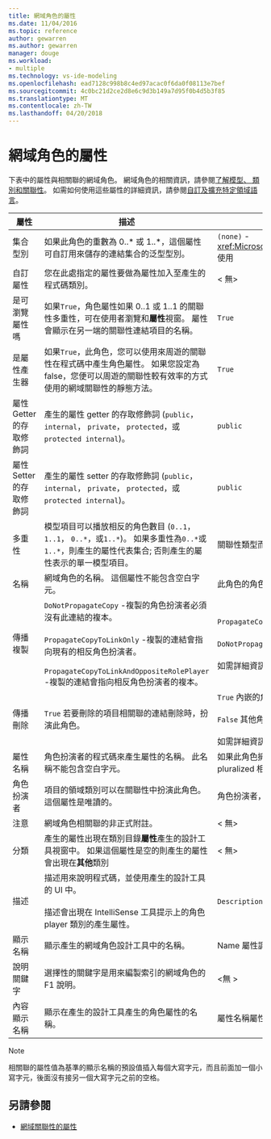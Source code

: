```yaml
---
title: 網域角色的屬性
ms.date: 11/04/2016
ms.topic: reference
author: gewarren
ms.author: gewarren
manager: douge
ms.workload:
- multiple
ms.technology: vs-ide-modeling
ms.openlocfilehash: ead7128c998b8c4ed97acac0f6da0f08113e7bef
ms.sourcegitcommit: 4c0bc21d2ce2d8e6c9d3b149a7d95f0b4d5b3f85
ms.translationtype: MT
ms.contentlocale: zh-TW
ms.lasthandoff: 04/20/2018
---
```

# <a name="properties-of-domain-roles"></a>網域角色的屬性
下表中的屬性與相關聯的網域角色。 網域角色的相關資訊，請參閱[了解模型、 類別和關聯性](../modeling/understanding-models-classes-and-relationships.md)。 如需如何使用這些屬性的詳細資訊，請參閱[自訂及擴充特定領域語言](../modeling/customizing-and-extending-a-domain-specific-language.md)。

|屬性|描述|預設|
|--------------|-----------------|-------------|
|集合型別|如果此角色的重數為 0..* 或 1..\*，這個屬性可自訂用來儲存的連結集合的泛型型別。|`(none)` - <xref:Microsoft.VisualStudio.Modeling.LinkedElementCollection%601> 使用|
|自訂屬性|您在此處指定的屬性要做為屬性加入至產生的程式碼類別。|< 無\>|
|是可瀏覽屬性嗎|如果`True`，角色屬性如果 0..1 或 1..1 的關聯性多重性，可在使用者瀏覽和**屬性**視窗。 屬性會顯示在另一端的關聯性連結項目的名稱。|`True`|
|是屬性產生器|如果`True`，此角色，您可以使用來周遊的關聯性在程式碼中產生角色屬性。 如果您設定為 false，您便可以周遊的關聯性較有效率的方式使用的網域關聯性的靜態方法。|`True`|
|屬性 Getter 的存取修飾詞|產生的屬性 getter 的存取修飾詞 (`public`， `internal`， `private`， `protected`，或`protected internal`)。|`public`|
|屬性 Setter 的存取修飾詞|產生的屬性 setter 的存取修飾詞 (`public`， `internal`， `private`， `protected`，或`protected internal`)。|`public`|
|多重性|模型項目可以播放相反的角色數目 (`0..1`， `1..1`， `0..*`，或`1..*`)。 如果多重性為`0..*`或`1..*`，則產生的屬性代表集合; 否則產生的屬性表示的單一模型項目。|關聯性類型而定，以及是否這是關聯性中的來源或目標角色。|
|名稱|網域角色的名稱。 這個屬性不能包含空白字元。|此角色的角色扮演者的領域類別名稱。|
|傳播複製|`DoNotPropagateCopy` -複製的角色扮演者必須沒有此連結的複本。<br /><br /> `PropagateCopyToLinkOnly` -複製的連結會指向現有的相反角色扮演者。<br /><br /> `PropagateCopyToLinkAndOppositeRolePlayer` -複製的連結會指向相反角色扮演者的複本。|`PropagateCopyToLinkAndOppositeRolePlayer` 內嵌來源角色。<br /><br /> `DoNotPropagateCopy` 其他角色。<br /><br /> 如需詳細資訊，請參閱[自訂複製行為](../modeling/customizing-copy-behavior.md)|
|傳播刪除|`True` 若要刪除的項目相關聯的連結刪除時，扮演此角色。|`True` 內嵌的角色的目標。<br /><br /> `False` 其他角色。<br /><br /> 如需詳細資訊，請參閱[自訂刪除行為](../modeling/customizing-deletion-behavior.md)。|
|屬性名稱|角色扮演者的程式碼來產生屬性的名稱。 此名稱不能包含空白字元。|如果此角色擁有零對一的相反角色名稱或一對一的多重性。否則，pluralized 相反的角色名稱。|
|角色扮演者|項目的領域類別可以在關聯性中扮演此角色。 這個屬性是唯讀的。|角色扮演者，此角色的領域類別。|
|注意|網域角色相關聯的非正式附註。|< 無\>|
|分類|產生的屬性出現在類別目錄**屬性**產生的設計工具視窗中。 如果這個屬性是空的則產生的屬性會出現在**其他**類別|< 無\>|
|描述|描述用來說明程式碼，並使用產生的設計工具的 UI 中。<br /><br /> 描述會出現在 IntelliSense 工具提示上的角色 player 類別的產生屬性。|`Description for` *角色的完整名稱*|
|顯示名稱|顯示產生的網域角色設計工具中的名稱。|Name 屬性調整過的值。|
|說明關鍵字|選擇性的關鍵字是用來編製索引的網域角色的 F1 說明。|\<無 >|
|內容顯示名稱|顯示在產生的設計工具產生的角色屬性的名稱。|屬性名稱屬性調整過的值。|

> [!NOTE]
> 相關聯的屬性值為基準的顯示名稱的預設值插入每個大寫字元，而且前面加一個小寫字元，後面沒有接另一個大寫字元之前的空格。

## <a name="see-also"></a>另請參閱

- [網域關聯性的屬性](../modeling/properties-of-domain-relationships.md)